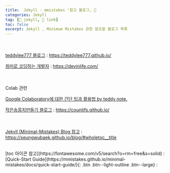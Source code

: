 ```yaml
---
title:  Jekyll - mmistakes ⌜참고 블로그⌟ 🔗
categories: Jekyll
tag: [📐 jekyll, 🔗 link]
toc: false
excerpt: Jekyll , Minimum Mistakes 관련 참조할 블로그 목록
---
```


<br><br>
[teddylee777 블로그](https://teddylee777.github.io/) : <https://teddylee777.github.io/>

[취미로 코딩하는 개발자](https://devinlife.com/howto/) : <https://devinlife.com/>

<br><br>
Colab 관련

[Google Colaboratory에 대한 간단 팁과 활용법 by teddy note.](https://teddylee777.github.io/colab/Google-colab%EC%9C%BC%EB%A1%9C-GPU-%EB%B6%80%EC%8A%A4%ED%8A%B8%EB%B0%9B%EC%95%84-machine-learning-%ED%95%99%EC%8A%B5%ED%95%98%EA%B8%B0/)

[작은송뭉치만들기 블로그](https://countifs.github.io/) : <https://countifs.github.io/>

<br><br>
[Jekyll (Minimal-Mistakes) Blog 참고](https://seungwubaek.github.io/blog/#wholetoc__title) : <https://seungwubaek.github.io/blog/#wholetoc__title><br>

<br>
[toc 아이콘 참고](https://fontawesome.com/v5/search?o=rm=free&s=solid) : <https://fontawesome.com/v5/search?o=rm=free&s=solid>

<br>
[Quick-Start Guide](https://mmistakes.github.io/minimal-mistakes/docs/quick-start-guide/){: .btn .btn--light-outline .btn--large} : <https://mmistakes.github.io/minimal-mistakes/docs/quick-start-guide/>
